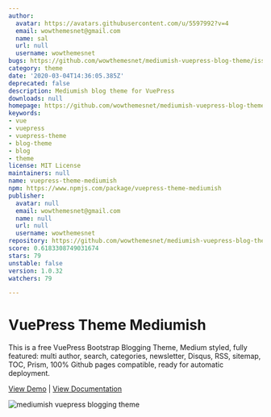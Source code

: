 ```yaml
---
author:
  avatar: https://avatars.githubusercontent.com/u/5597992?v=4
  email: wowthemesnet@gmail.com
  name: sal
  url: null
  username: wowthemesnet
bugs: https://github.com/wowthemesnet/mediumish-vuepress-blog-theme/issues
category: theme
date: '2020-03-04T14:36:05.385Z'
deprecated: false
description: Mediumish blog theme for VuePress
downloads: null
homepage: https://github.com/wowthemesnet/mediumish-vuepress-blog-theme#readme
keywords:
- vue
- vuepress
- vuepress-theme
- blog-theme
- blog
- theme
license: MIT License
maintainers: null
name: vuepress-theme-mediumish
npm: https://www.npmjs.com/package/vuepress-theme-mediumish
publisher:
  avatar: null
  email: wowthemesnet@gmail.com
  name: null
  url: null
  username: wowthemesnet
repository: https://github.com/wowthemesnet/mediumish-vuepress-blog-theme
score: 0.6183308749031674
stars: 79
unstable: false
version: 1.0.32
watchers: 79

---
```



# VuePress Theme Mediumish

This is a free VuePress Bootstrap Blogging Theme, Medium styled, fully featured: multi author, search, categories, newsletter, Disqus, RSS, sitemap, TOC, Prism, 100% Github pages compatible, ready for automatic deployment.

[View Demo](https://wowthemesnet.github.io/vuepress-theme-mediumish/) | [View Documentation](https://bootstrapstarter.com/vuepress-theme-mediumish/)

![mediumish vuepress blogging theme](https://wowthemesnet.github.io/vuepress-theme-mediumish/assets/img/screenshot.jpg)
